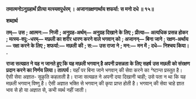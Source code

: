 **तमात्मनोऽनुग्रहार्थं प्रीत्या मत्स्यवपुर्धरम् ।** **अजानन्रक्षणार्थाय शफर्या: स मनो दधे ॥ १५॥** 

**शब्दार्थ** 

**तम्—** **उस** **; आत्मन:—** **निजी** **; अनुग्रह-अर्थम्—** **अनुग्रह दिखाने के लिए** **; प्रीत्या—** **अत्यधिक प्रसन्न होकर** **; मत्स्य-वपु:-धरम्—** **मछली का शरीर धारण करने वाले भगवान् को** **; अजानन्—** **बिना जाने** **; रक्षण-अर्थाय—** **रक्षा करने के लिए** **; शफर्या:—** **मछली** **की** **; स:—** **उस राजा ने** **; मन:—** **मन में** **; दधे—** **निश्चय किया।** **.** 

**राजा सत्यव्रत ने यह न जानते हुए कि यह मछली भगवान् है अपनी प्रसन्नता के लिए सहर्ष** **उस मछली को संरक्षण प्रदान करने का निर्णय लिया।** **तात्पर्य :** यहाँ पर बिना जाने भगवान् की सेवा करने का ²ष्टान्त प्रस्तुत है। ऐसी सेवा अज्ञात- सुकृति कहलाती है। राजा सत्यव्रत ने अपनी दया दिखानी चाही; उसे पता न था कि यह मछली भगवान् विष्णु है। ऐसी अज्ञात भक्ति से भगवान् की कृपा प्राप्त होती है। भगवान् की सेवा चाहे ज्ञात भाव से हो या अज्ञात से, कभी व्यर्थ नहीं जाती।  